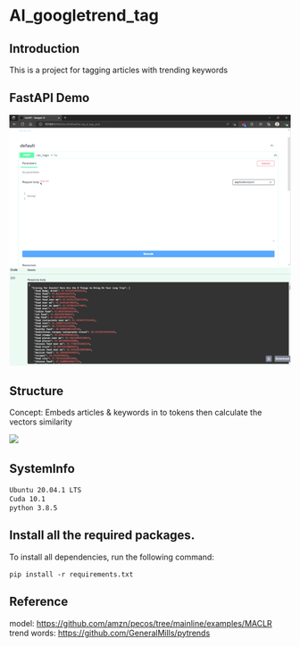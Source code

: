 # AI_googletrend_tag

## Introduction
This is a project for tagging articles with trending keywords

## FastAPI Demo
<img src="/demo/MACLR.gif">
<img src="/demo/MACLR-res.png">

## Structure
Concept: Embeds articles & keywords in to tokens then calculate the vectors similarity

<img height="500px" src="https://user-images.githubusercontent.com/71457201/194585412-8d558063-ffad-4e6c-a211-326fe96ab319.png">
 
## SystemInfo
```
Ubuntu 20.04.1 LTS
Cuda 10.1
python 3.8.5
```

## Install all the required packages.
To install all dependencies, run the following command:
```
pip install -r requirements.txt
```
## Reference
model: https://github.com/amzn/pecos/tree/mainline/examples/MACLR <br>
trend words: https://github.com/GeneralMills/pytrends

